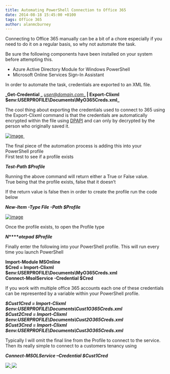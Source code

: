 ```yaml
---
title: Automating PowerShell Connection to Office 365
date: 2014-08-18 15:45:00 +0100
tags: Office 365
author: alanmcburney
---
```


Connecting to Office 365 manually can be a bit of a chore especially if you need to do it on a regular basis, so why not automate the task.

Be sure the following components have been installed on your system before attempting this.

  - Azure Active Directory Module for Windows PowerShell
  - Microsoft Online Services Sign-In Assistant

In order to automate the task, credentials are exported to an XML file.

**_Get-Credential _** [_user@domain.com_](mailto:user@domain.com)**_ | Export-Clixml $env:USERPROFILE\Documents\MyO365Creds.xml_**

The cool thing about exporting the credentials used to connect to 365 using the Export-Clixml command is that the credentials are automatically encrypted within the file using [DPAPI](http://msdn.microsoft.com/en-us/library/ms995355.aspx) and can only by decrypted by the person who originally saved it.

[ ![image](https://everythingsysadmin.files.wordpress.com/2014/08/image_thumb.png?w=244&h=128 "image") ](https://everythingsysadmin.files.wordpress.com/2014/08/image.png) 

The final piece of the automation process is adding this into your PowerShell profile  
First test to see if a profile exists

**_Test-Path $Profile_**

Running the above command will return either a True or False value.  
True being that the profile exists, false that it doesn’t

If the return value is false then in order to create the profile run the code below

**_New-Item -Type File -Path $Profile_**

[ ![image](https://everythingsysadmin.files.wordpress.com/2014/08/image_thumb1.png?w=244&h=114 "image") ](https://everythingsysadmin.files.wordpress.com/2014/08/image1.png)

Once the profile exists, to open the Profile type

**_N_****_otepad $Profile_**

Finally enter the following into your PowerShell profile. This will run every time you launch PowerShell

**Import-Module MSOnline  
$Cred = Import-Clixml $env:USERPROFILE\Documents\MyO365Creds.xml  
Connect-MsolService -Credential $Cred**

If you work with multiple office 365 accounts each one of these credentials can be represented by a variable within your PowerShell profile.

**_$Cust1Cred = Import-Clixml $env:USERPROFILE\Documents\Cust1O365Creds.xml  
$Cust2Cred = Import-Clixml $env:USERPROFILE\Documents\Cust2O365Creds.xml  
$Cust3Cred = Import-Clixml $env:USERPROFILE\Documents\Cust3O365Creds.xml_**

Typically I will omit the final line from the Profile to connect to the service.  
Then its really simple to connect to a customers tenancy using

**_Connect-MSOLService –Credential $Cust1Cred_**

    
[ ![](http://feeds.wordpress.com/1.0/comments/everythingsysadmin.wordpress.com/673/) ](http://feeds.wordpress.com/1.0/gocomments/everythingsysadmin.wordpress.com/673/) ![](http://pixel.wp.com/b.gif?host=everythingsysadmin.wordpress.com&blog=8998607&post=673&subd=everythingsysadmin&ref=&feed=1)
